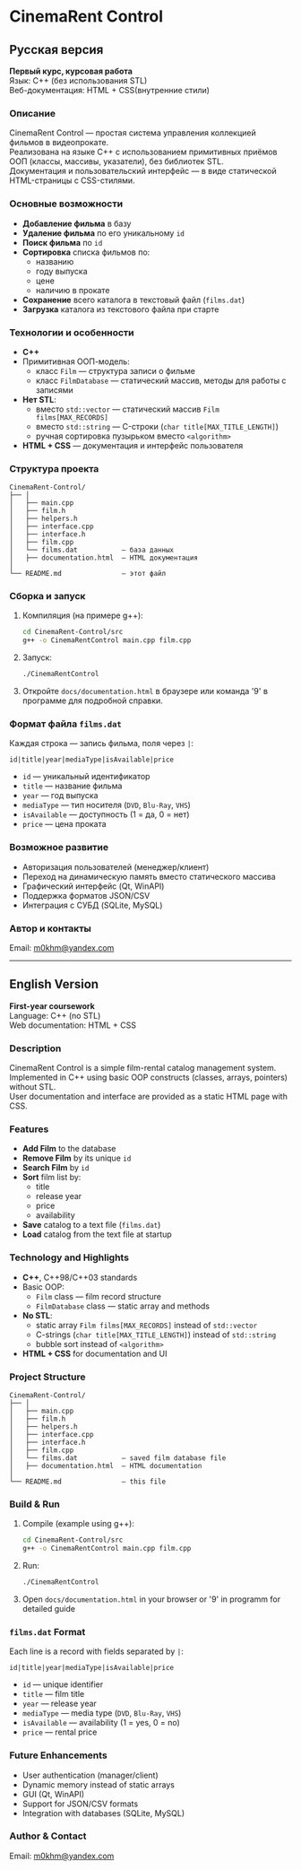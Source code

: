 # CinemaRent Control

## Русская версия

**Первый курс, курсовая работа**  
Язык: C++ (без использования STL)  
Веб-документация: HTML + CSS(внутренние стили) 

### Описание

CinemaRent Control — простая система управления коллекцией фильмов в видеопрокате.  
Реализована на языке C++ с использованием примитивных приёмов ООП (классы, массивы, указатели), без библиотек STL.  
Документация и пользовательский интерфейс — в виде статической HTML-страницы с CSS-стилями.

### Основные возможности

- **Добавление фильма** в базу  
- **Удаление фильма** по его уникальному `id`  
- **Поиск фильма** по `id`  
- **Сортировка** списка фильмов по:
  - названию
  - году выпуска
  - цене
  - наличию в прокате
- **Сохранение** всего каталога в текстовый файл (`films.dat`)  
- **Загрузка** каталога из текстового файла при старте  

### Технологии и особенности

- **C++** 
- Примитивная ООП-модель:
  - класс `Film` — структура записи о фильме  
  - класс `FilmDatabase` — статический массив, методы для работы с записями  
- **Нет STL**:
  - вместо `std::vector` — статический массив `Film films[MAX_RECORDS]`
  - вместо `std::string` — C-строки (`char title[MAX_TITLE_LENGTH]`)
  - ручная сортировка пузырьком вместо `<algorithm>`
- **HTML + CSS** — документация и интерфейс пользователя

### Структура проекта

```
CinemaRent-Control/
├── │
│   ├── main.cpp            
│   ├── film.h
│   ├── helpers.h
│   ├── interface.cpp
│   ├── interface.h        
│   ├── film.cpp            
│   └── films.dat           — база данных
│   ├── documentation.html  — HTML документация
│   
└── README.md               — этот файл
```

### Сборка и запуск

1. Компиляция (на примере g++):  
   ```bash
   cd CinemaRent-Control/src
   g++ -o CinemaRentControl main.cpp film.cpp
   ```
2. Запуск:  
   ```bash
   ./CinemaRentControl
   ```
3. Откройте `docs/documentation.html` в браузере или команда '9' в программе для подробной справки.
   

### Формат файла `films.dat`

Каждая строка — запись фильма, поля через `|`:
```
id|title|year|mediaType|isAvailable|price
```
- `id` — уникальный идентификатор
- `title` — название фильма
- `year` — год выпуска
- `mediaType` — тип носителя (`DVD`, `Blu-Ray`, `VHS`)
- `isAvailable` — доступность (1 = да, 0 = нет)
- `price` — цена проката

### Возможное развитие

- Авторизация пользователей (менеджер/клиент)
- Переход на динамическую память вместо статического массива
- Графический интерфейс (Qt, WinAPI)
- Поддержка форматов JSON/CSV
- Интеграция с СУБД (SQLite, MySQL)

### Автор и контакты

Email: m0khm@yandex.com

---

## English Version

**First-year coursework**  
Language: C++ (no STL)  
Web documentation: HTML + CSS  

### Description

CinemaRent Control is a simple film-rental catalog management system.  
Implemented in C++ using basic OOP constructs (classes, arrays, pointers) without STL.  
User documentation and interface are provided as a static HTML page with CSS.

### Features

- **Add Film** to the database  
- **Remove Film** by its unique `id`  
- **Search Film** by `id`  
- **Sort** film list by:
  - title
  - release year
  - price
  - availability
- **Save** catalog to a text file (`films.dat`)  
- **Load** catalog from the text file at startup

### Technology and Highlights

- **C++**, C++98/C++03 standards  
- Basic OOP:
  - `Film` class — film record structure  
  - `FilmDatabase` class — static array and methods
- **No STL**:
  - static array `Film films[MAX_RECORDS]` instead of `std::vector`
  - C-strings (`char title[MAX_TITLE_LENGTH]`) instead of `std::string`
  - bubble sort instead of `<algorithm>`
- **HTML + CSS** for documentation and UI

### Project Structure

```
CinemaRent-Control/
├── │
│   ├── main.cpp            
│   ├── film.h
│   ├── helpers.h
│   ├── interface.cpp
│   ├── interface.h        
│   ├── film.cpp            
│   └── films.dat           — saved film database file
│   ├── documentation.html  — HTML documentation
│   
└── README.md               — this file
```

### Build & Run

1. Compile (example using g++):  
   ```bash
   cd CinemaRent-Control/src
   g++ -o CinemaRentControl main.cpp film.cpp
   ```
2. Run:  
   ```bash
   ./CinemaRentControl
   ```
3. Open `docs/documentation.html` in your browser or '9' in programm for detailed guide

### `films.dat` Format

Each line is a record with fields separated by `|`:
```
id|title|year|mediaType|isAvailable|price
```
- `id` — unique identifier
- `title` — film title
- `year` — release year
- `mediaType` — media type (`DVD`, `Blu-Ray`, `VHS`)
- `isAvailable` — availability (1 = yes, 0 = no)
- `price` — rental price

### Future Enhancements

- User authentication (manager/client)
- Dynamic memory instead of static arrays
- GUI (Qt, WinAPI)
- Support for JSON/CSV formats
- Integration with databases (SQLite, MySQL)

### Author & Contact

Email: m0khm@yandex.com
